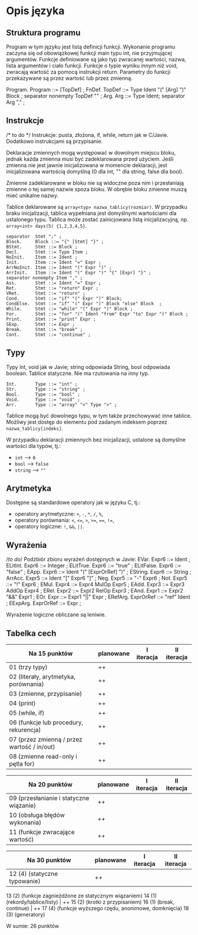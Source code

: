 # Opis języka

## Struktura programu

Program w tym języku jest listą definicji funkcji. Wykonanie programu zaczyna się od obowiązkowej funkcji main typu int, nie przyjmującej argumentów.
Funkcje definiowane są jako typ zwracanej wartości, nazwa, lista argumentów i ciało funkcji. Funkcje o typie wyniku innym niż void, zwracają wartość za pomocą instrukcji return. Parametry do funkcji przekazywane są przez wartość lub przez zmienną.

Program.   Program ::= [TopDef] ;
FnDef.	   TopDef ::= Type Ident "(" [Arg] ")" Block ;
separator nonempty TopDef "" ;
Arg. 	   Arg ::= Type Ident;
separator  Arg "," ;

## Instrukcje
/* to do */
Instrukcje: pusta, złożona, if, while, return jak w C/Javie. Dodatkowo instrukcjami są przypisanie.

Deklaracje zmiennych mogą występować w dowolnym miejscu bloku, jednak każda zmienna musi być zadeklarowana przed użyciem. Jeśli zmienna nie jest jawnie inicjalizowana w momencie deklaracji, jest inicjalizowana wartością domyślną (0 dla int, "" dla string, false dla bool).

Zmienne zadeklarowane w bloku nie są widoczne poza nim i przesłaniają zmienne o tej samej nazwie spoza bloku. W obrębie bloku zmienne muszą mieć unikalne nazwy.

Tablice deklarowane są `array<typ> nazwa_tablicy(rozmiar)`. W przypadku braku inicjalizacji, tablica wypełniana jest domyślnymi wartościami dla ustalonego typu. Tablica może zostać zainicjowana listą inicjalizacyjną, np. `array<int> days(5) {1,2,3,4,5}`.

    separator  Stmt ";" ;
    Block.     Block ::= "{" [Stmt] "}" ;
    BStmt.     Stmt ::= Block ;
    Decl.      Stmt ::= Type Item ;
    NoInit.    Item ::= Ident ; 
    Init.      Item ::= Ident "=" Expr ;
    ArrNoInit. Item ::= Ident "(" Expr ")" ;
    ArrInit.   Item ::= Ident "(" Expr ")" "{" [Expr] "}" ;
    separator nonempty Item "," ;
    Ass.       Stmt ::= Ident "=" Expr ;
    Ret.       Stmt ::= "return" Expr ;
    VRet.      Stmt ::= "return" ;
    Cond.      Stmt ::= "if" "(" Expr ")" Block;
    CondElse.  Stmt ::= "if" "(" Expr ")" Block "else" Block  ;
    While.     Stmt ::= "while" "(" Expr ")" Block ;
    For.       Stmt ::= "for" "(" Ident "from" Expr "to" Expr ")" Block ;
    Print.     Stmt ::= "print" Expr ;
    SExp.      Stmt ::= Expr ;
    Break.     Stmt ::= "break" ;
    Cont.      Stmt ::= "continue" ;

## Typy

Typy int, void jak w Javie; string odpowiada String, bool odpowiada boolean. Tablice statyczne. Nie ma rzutowania na inny typ.

    Int.       Type ::= "int" ;
    Str.       Type ::= "string" ;
    Bool.      Type ::= "bool" ;
    Void.      Type ::= "void" ;
    Arr.       Type ::= "array" "<" Type ">" ;

Tablice mogą być dowolnego typu, w tym także przechowywać inne tablice. Możliwy jest dostęp do elementu pod zadanym indeksem poprzez `nazwa_tablicy[indeks]`.
 
 W przypadku deklaracji zmiennych bez inicjalizacji, ustalone są domyślne wartości dla typów, tj.:
* `int` --> `0`
* `bool` --> `false`
* `string` --> `""`

## Arytmetyka
Dostępne są standardowe operatory jak w języku C, tj.:
* operatory arytmetyczne: `+`, `-`, `*`, `/`, `%`,
* operatory porównania: `<`, `<=`, `>`, `>=`, `==`, `!=`,
* operatory logiczne: `!`, `&&`, `||`.

## Wyrażenia
/*to do*/
Podzbiór zbioru wyrażeń dostępnych w Javie:
EVar.      Expr6 ::= Ident ;
ELitInt.   Expr6 ::= Integer ;
ELitTrue.  Expr6 ::= "true" ;
ELitFalse. Expr6 ::= "false" ;
EApp.      Expr6 ::= Ident "(" [ExprOrRef] ")" ;
EString.   Expr6 ::= String ;
ArrAcc.    Expr5 ::= Ident "[" Expr6 "]" ;
Neg.       Expr5 ::= "-" Expr6 ;
Not.       Expr5 ::= "!" Expr6 ;
EMul.      Expr4 ::= Expr4 MulOp Expr5 ;
EAdd.      Expr3 ::= Expr3 AddOp Expr4 ;
ERel.      Expr2 ::= Expr2 RelOp Expr3 ;
EAnd.      Expr1 ::= Expr2 "&&" Expr1 ;
EOr.       Expr ::= Expr1 "||" Expr ;
ERefArg.   ExprOrRef ::= "ref" Ident ;
EExpArg.   ExprOrRef ::= Expr ;

Wyrażenie logiczne obliczane są leniwie.

## Tabelka cech

  Na 15 punktów | planowane | I iteracja | II iteracja
------------ | ------------- |------------- |------------- 
  01 (trzy typy) | ++ 
  02 (literały, arytmetyka, porównania) | ++
  03 (zmienne, przypisanie) | ++
  04 (print) | ++
  05 (while, if) | ++
  06 (funkcje lub procedury, rekurencja) | ++
  07 (przez zmienną / przez wartość / in/out) | ++
  08 (zmienne read-only i pętla for) | ++
 
  Na 20 punktów | planowane | I iteracja | II iteracja
------------ | ------------- |------------- |------------- 
  09 (przesłanianie i statyczne wiązanie) | ++
  10 (obsługa błędów wykonania) | ++
  11 (funkcje zwracające wartość) | ++
  
  Na 30 punktów | planowane | I iteracja | II iteracja
------------ | ------------- |------------- |------------- 
  12 (4) (statyczne typowanie) | ++
  13 (2) (funkcje zagnieżdżone ze statycznym wiązaniem)
  14 (1) (rekordy/tablice/listy) | ++
  15 (2) (krotki z przypisaniem)
  16 (1) (break, continue) | ++
  17 (4) (funkcje wyższego rzędu, anonimowe, domknięcia)
  18 (3) (generatory)
  
  W sumie: 26 punktów
